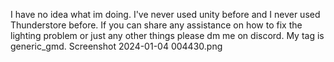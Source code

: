 I have no idea what im doing. I've never used unity before and I never used Thunderstore before. If you can share any assistance on how to fix the lighting problem or just any other things please dm me on discord. My tag is generic_gmd.
Screenshot 2024-01-04 004430.png
